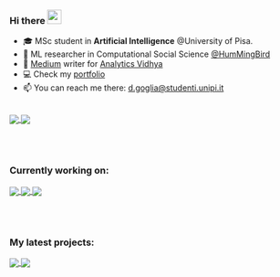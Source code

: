 ### Hi there <img src="https://media.giphy.com/media/hvRJCLFzcasrR4ia7z/giphy.gif" width="25px">

- 🎓 MSc student in <b>Artificial Intelligence</b> @University of Pisa.
- 👔 ML researcher in Computational Social Science <a href="https://hummingbird-h2020.eu/">@HumMingBird</a>
- 📃 <a href="https://medium.com/@d.goglia">Medium</a> writer for <a href="https://medium.com/analytics-vidhya">Analytics Vidhya</a>
- 💻 Check my <a href="https://dilettagoglia.netlify.app/">portfolio</a> 
- 📫 You can reach me there: <a href= "mailto:d.goglia@studenti.unipi.it">d.goglia@studenti.unipi.it</a>

<br/>

<!-- STATISTICS -->
<a href="https://github.com/dilettagoglia">
  <img align="center" src="https://github-readme-stats.vercel.app/api?username=dilettagoglia&layout=compact&theme=calm&show_icons=true" />
</a>

<!-- LANGUAGES -->
<a href="https://github.com/dilettagoglia">
  <img align="center" src="https://github-readme-stats.vercel.app/api/top-langs/?username=dilettagoglia&layout=compact&theme=calm&hide=jupyter%20notebook,html,css,xslt,shell" />
</a>


<br/><br/>

### Currently working on:

<a href="https://github.com/dilettagoglia/impl-NN-from-scratch">
  <img align="center" src="https://github-readme-stats.vercel.app/api/pin/?username=dilettagoglia&repo=impl-NN-from-scratch&theme=aura_dark" />
</a>
<a href="https://github.com/dilettagoglia/unconstrained-optimization">
  <img align="center" src="https://github-readme-stats.vercel.app/api/pin/?username=dilettagoglia&repo=unconstrained-optimization&theme=aura_dark" />
</a>
<a href="https://github.com/dilettagoglia/Algorithm-Engineering">
  <img align="center" src="https://github-readme-stats.vercel.app/api/pin/?username=dilettagoglia&repo=Algorithm-Engineering&theme=aura_dark" />
</a>

<br/><br/>

### My latest projects:

<a href="https://github.com/dilettagoglia/Signal-Processing">
  <img align="center" src="https://github-readme-stats.vercel.app/api/pin/?username=dilettagoglia&repo=Signal-Processing&theme=nightowl" />
</a>
<a href="https://github.com/dilettagoglia/DataMining">
  <img align="center" src="https://github-readme-stats.vercel.app/api/pin/?username=dilettagoglia&repo=DataMining&theme=nightowl" />
</a>

<!--
**dilettagoglia/dilettagoglia** is a ✨ _special_ ✨ repository because its `README.md` (this file) appears on your GitHub profile.

Here are some ideas to get you started:

- 🔭 I’m currently working on ...
- 🌱 I’m currently learning ...
- 👯 I’m looking to collaborate on ...
- 🤔 I’m looking for help with ...
- 💬 Ask me about ...
- 📫 How to reach me: ...
- 😄 Pronouns: ...
- ⚡ Fun fact: ...
-->
